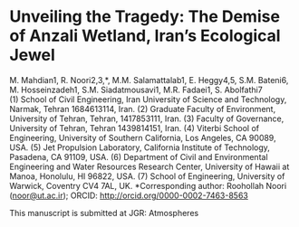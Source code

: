 # Unveiling the Tragedy: The Demise of Anzali Wetland, Iran’s Ecological Jewel 
M. Mahdian1, R. Noori2,3,*, M.M. Salamattalab1, E. Heggy4,5, S.M. Bateni6, M. Hosseinzadeh1, S.M. Siadatmousavi1, M.R. Fadaei1, S. Abolfathi7  
(1) School of Civil Engineering, Iran University of Science and Technology, Narmak, Tehran 1684613114, Iran.
(2) Graduate Faculty of Environment, University of Tehran, Tehran, 1417853111, Iran.
(3) Faculty of Governance, University of Tehran, Tehran 1439814151, Iran.
(4) Viterbi School of Engineering, University of Southern California, Los Angeles, CA 90089, USA.
(5) Jet Propulsion Laboratory, California Institute of Technology, Pasadena, CA 91109, USA.
(6) Department of Civil and Environmental Engineering and Water Resources Research Center, University of Hawaii at Manoa, Honolulu, HI 96822, USA.
(7) School of Engineering, University of Warwick, Coventry CV4 7AL, UK.
*Corresponding author: Roohollah Noori (noor@ut.ac.ir); ORCID: http://orcid.org/0000-0002-7463-8563

This manuscript is submitted at JGR: Atmospheres
